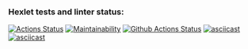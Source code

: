 ### Hexlet tests and linter status:
[![Actions Status](https://github.com/sh00tsim/python-project-lvl1/workflows/hexlet-check/badge.svg)](https://github.com/sh00tsim/python-project-lvl1/actions)
[![Maintainability](https://api.codeclimate.com/v1/badges/a99a88d28ad37a79dbf6/maintainability)](https://codeclimate.com/github/sh00tsim/python-project-lvl1)
[![Github Actions Status](https://github.com/sh00tsim/python-project-lvl1/workflows/Python%20CI/badge.svg)](https://github.com/sh00tsim/python-project-lvl1/actions)
[![asciicast](https://asciinema.org/a/6SljxGbuhtHinqc4T7KwK9hD4.svg)](https://asciinema.org/a/6SljxGbuhtHinqc4T7KwK9hD4)
[![asciicast](https://asciinema.org/a/dYtBREWkMQrM0ikjL2P33hSH6.svg)](https://asciinema.org/a/dYtBREWkMQrM0ikjL2P33hSH6)
